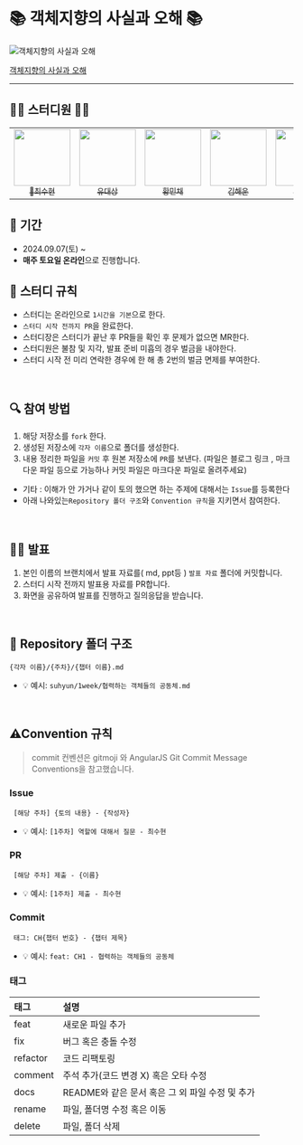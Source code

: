 # 📚 객체지향의 사실과 오해 📚

![객체지향의 사실과 오해](https://contents.kyobobook.co.kr/sih/fit-in/458x0/pdt/9788998139766.jpg)

[객체지향의 사실과 오해](https://product.kyobobook.co.kr/detail/S000001628109)

---

## 👨‍🏫 스터디원 👩‍🏫
<table>
  <tr>
    <td align="center">
      <a href="https://github.com/saysuhyun">
        <img src="https://avatars.githubusercontent.com/u/172836819?v=4" width="100px;" alt=""/>
        <br />
        <sub>🌟최수현</sub>
      </a>
    </td>
    <td align="center">
      <a href="https://github.com/eotkd4791">
        <img src="https://avatars.githubusercontent.com/u/46208349?v=4" width="100px;" alt=""/>
        <br />
        <sub>유대상</sub>
      </a>
    </td>
    <td align="center">
      <a href="https://github.com/Hminchae">
        <img src="https://avatars.githubusercontent.com/u/103357078?v=4" width="100px;" alt=""/>
        <br />
        <sub>황민채</sub>
      </a>
    </td>
    <td align="center">
      <a href="https://github.com/hyewoon">
        <img src="https://avatars.githubusercontent.com/u/113662682?v=4" width="100px;" alt=""/>
        <br />
        <sub>김해운</sub>
      </a>
    </td>
    <td align="center">
      <a href="https://github.com/Farmer-Kim">
        <img src="https://avatars.githubusercontent.com/u/85499788?v=4" width="100px;" alt=""/>
        <br />
        <sub>김대건</sub>
      </a>
    </td>
  </tr>
</table>

## 📆 기간
- 2024.09.07(토) ~ 
- **매주 토요일 온라인**으로 진행합니다.

## 📌 스터디 규칙
- 스터디는 온라인으로 `1시간을 기본`으로 한다. 
- `스터디 시작 전까지 PR`을 완료한다.
- 스터디장은 스터디가 끝난 후 PR들을 확인 후 문제가 없으면 MR한다.
- 스터디원은 불참 및 지각, 발표 준비 미흡의 경우 벌금을 내야한다. 
- 스터디 시작 전 미리 연락한 경우에 한 해 총 2번의 벌금 면제를 부여한다. 
<br/>

## 🔍 참여 방법
1. 해당 저장소를 `fork` 한다.
2. 생성된 저장소에 `각자 이름`으로 폴더를 생성한다.
3. 내용 정리한 파일을 `커밋` 후 원본 저장소에 `PR`를 보낸다. (파일은 블로그 링크 , 마크다운 파일 등으로 가능하나 커밋 파일은 마크다운 파일로 올려주세요)

- 기타 : 이해가 안 가거나 같이 토의 했으면 하는 주제에 대해서는 `Issue`를 등록한다
- 아래 나와있는`Repository 폴더 구조`와 `Convention 규칙`을 지키면서 참여한다.
<br/>

## 🙋🏻 발표
1. 본인 이름의 브랜치에서 발표 자료를( md, ppt등 ) `발표 자료` 폴더에 커밋합니다.
2. 스터디 시작 전까지 발표용 자료를 PR합니다.
3. 화면을 공유하여 발표를 진행하고 질의응답을 받습니다. 
<br/>

## 📁 Repository 폴더 구조
```
{각자 이름}/{주차}/{챕터 이름}.md
```

- 💡 예시: `suhyun/1week/협력하는 객체들의 공동체.md`

<br/>

##  ⚠Convention 규칙
> commit 컨벤션은 gitmoji 와 AngularJS Git Commit Message Conventions을 참고했습니다.

### **Issue**
```
 [해당 주차] {토의 내용} - {작성자}  
```  
- 💡 예시: `[1주차] 역할에 대해서 질문 - 최수현` 

### **PR** 
```
 [해당 주차] 제출 - {이름}  
```
- 💡 예시: `[1주차] 제출 - 최수현` 

### **Commit** 
```
 태그: CH{챕터 번호} - {챕터 제목}
``` 
- 💡 예시: `feat: CH1 - 협력하는 객체들의 공동체` 


### **태그**
| 태그       | 설명                    |
|:---------|:------------------------|
| feat     | 새로운 파일 추가            |
| fix      | 버그 혹은 충돌 수정             |
| refactor | 코드 리팩토링              |
| comment  | 주석 추가(코드 변경 X) 혹은 오타 수정 |
| docs     | README와 같은 문서 혹은 그 외 파일 수정 및 추가       |
| rename   | 파일, 폴더명 수정 혹은 이동        |
| delete   | 파일, 폴더 삭제        |


<br/>





